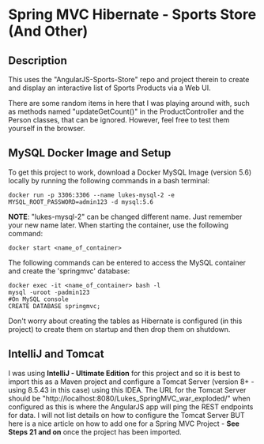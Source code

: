 # Spring MVC Hibernate - Sports Store (And Other)
## Description
This uses the "AngularJS-Sports-Store" repo and project therein to create and display 
an interactive list of Sports Products via a Web UI.

There are some random items in here that I was playing around with, such as methods named "updateGetCount()" 
in the ProductController and the Person classes, that can be ignored. However, feel free to test 
them yourself in the browser. 
## MySQL Docker Image and Setup
To get this project to work, download a Docker MySQL Image (version 5.6) locally by running the following commands in a bash terminal:
```
docker run -p 3306:3306 --name lukes-mysql-2 -e MYSQL_ROOT_PASSWORD=admin123 -d mysql:5.6
```
**NOTE**: "lukes-mysql-2" can be changed different name. Just remember your new name later. 
When starting the container, use the following command:
```
docker start <name_of_container>
```

The following commands can be entered to access the MySQL container and create the 'springmvc' database:
```
docker exec -it <name_of_container> bash -l
mysql -uroot -padmin123
#On MySQL console
CREATE DATABASE springmvc;
```

Don't worry about creating the tables as Hibernate is configured (in this project) to create them on startup and then
drop them on shutdown.

## IntelliJ and Tomcat
I was using **IntelliJ - Ultimate Edition** for this project and so it is best to import this as a Maven project and 
configure a Tomcat Server (version 8+ - using 8.5.43 in this case) using this IDEA. The URL for the Tomcat
Server should be "http://localhost:8080/Lukes_SpringMVC_war_exploded/" when configured as this is where the AngularJS
app will ping the REST endpoints for data. I will not list details on how to configure the Tomcat Server BUT here is
a nice article on how to add one for a Spring MVC Project - **See Steps 21 and on** once the project has been imported.


